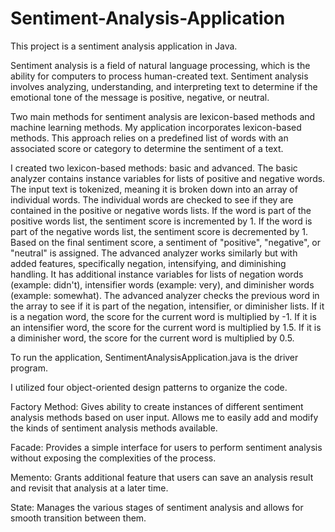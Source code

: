 # Sentiment-Analysis-Application

This project is a sentiment analysis application in Java.

Sentiment analysis is a field of natural language processing, which is the ability for computers to process human-created text. Sentiment analysis involves analyzing, understanding, and interpreting text to determine if the emotional tone of the message is positive, negative, or neutral.

Two main methods for sentiment analysis are lexicon-based methods and machine learning methods. My application incorporates lexicon-based methods. This approach relies on a predefined list of words with an associated score or category to determine the sentiment of a text.

I created two lexicon-based methods: basic and advanced. The basic analyzer contains instance variables for lists of positive and negative words. The input text is tokenized, meaning it is broken down into an array of individual words. The individual words are checked to see if they are contained in the positive or negative words lists. If the word is part of the positive words list, the sentiment score is incremented by 1. If the word is part of the negative words list, the sentiment score is decremented by 1. Based on the final sentiment score, a sentiment of "positive", "negative", or "neutral" is assigned. The advanced analyzer works similarly but with added features, specifically negation, intensifying, and diminishing handling. It has additional instance variables for lists of negation words (example: didn't), intensifier words (example: very), and diminisher words (example: somewhat). The advanced analyzer checks the previous word in the array to see if it is part of the negation, intensifier, or diminisher lists. If it is a negation word, the score for the current word is multiplied by -1. If it is an intensifier word, the score for the current word is multiplied by 1.5. If it is a diminisher word, the score for the current word is multiplied by 0.5.

To run the application, SentimentAnalysisApplication.java is the driver program.

I utilized four object-oriented design patterns to organize the code.

Factory Method: Gives ability to create instances of different sentiment analysis methods based on user input. Allows me to easily add and modify the kinds of sentiment analysis methods available.

Facade: Provides a simple interface for users to perform sentiment analysis without exposing the complexities of the process.

Memento: Grants additional feature that users can save an analysis result and revisit that analysis at a later time.

State: Manages the various stages of sentiment analysis and allows for smooth transition between them.
